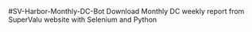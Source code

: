 #SV-Harbor-Monthly-DC-Bot
Download Monthly DC weekly report from SuperValu website with Selenium and Python
